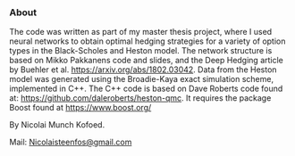 ### About
The code was written as part of my master thesis project, where I used neural networks to obtain optimal hedging strategies for a variety of option types in the Black-Scholes and Heston model.
The network structure is based on Mikko Pakkanens code and slides, and the Deep Hedging article by Buehler et al. https://arxiv.org/abs/1802.03042. 
Data from the Heston model was generated using the Broadie-Kaya exact simulation scheme, implemented in C++. 
The C++ code is based on Dave Roberts code found at: https://github.com/daleroberts/heston-qmc. 
It requires the package Boost found at https://www.boost.org/

By Nicolai Munch Kofoed. 

Mail: Nicolaisteenfos@gmail.com
